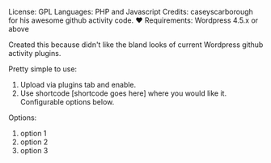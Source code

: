 License: GPL
Languages: PHP and Javascript
Credits: caseyscarborough for his awesome github activity code. :heart:
Requirements: Wordpress 4.5.x or above

Created this because didn't like the bland looks of current Wordpress github activity plugins.

Pretty simple to use:
  1. Upload via plugins tab and enable.
  2. Use shortcode [shortcode goes here] where you would like it. Configurable options below.

Options:
  1. option 1
  2. option 2
  3. option 3
